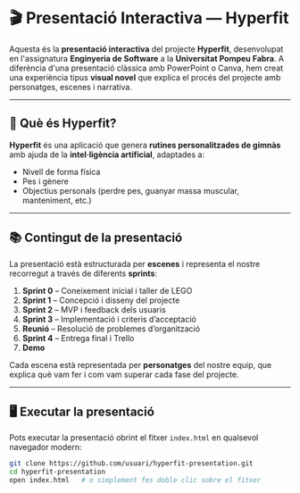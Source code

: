 # 🎬 Presentació Interactiva — Hyperfit

Aquesta és la **presentació interactiva** del projecte **Hyperfit**, desenvolupat en l'assignatura **Enginyeria de Software** a la **Universitat Pompeu Fabra**. A diferència d'una presentació clàssica amb PowerPoint o Canva, hem creat una experiència tipus **visual novel** que explica el procés del projecte amb personatges, escenes i narrativa.

---

## 🧠 Què és Hyperfit?

**Hyperfit** és una aplicació que genera **rutines personalitzades de gimnàs** amb ajuda de la **intel·ligència artificial**, adaptades a:

- Nivell de forma física
- Pes i gènere
- Objectius personals (perdre pes, guanyar massa muscular, manteniment, etc.)

---

## 📚 Contingut de la presentació

La presentació està estructurada per **escenes** i representa el nostre recorregut a través de diferents **sprints**:

1. **Sprint 0** – Coneixement inicial i taller de LEGO
2. **Sprint 1** – Concepció i disseny del projecte
3. **Sprint 2** – MVP i feedback dels usuaris
4. **Sprint 3** – Implementació i criteris d’acceptació
5. **Reunió** – Resolució de problemes d’organització
6. **Sprint 4** – Entrega final i Trello
7. **Demo**

Cada escena està representada per **personatges** del nostre equip, que explica què vam fer i com vam superar cada fase del projecte.

---

## 🖥️ Executar la presentació

Pots executar la presentació obrint el fitxer `index.html` en qualsevol navegador modern:

```bash
git clone https://github.com/usuari/hyperfit-presentation.git
cd hyperfit-presentation
open index.html   # o simplement fes doble clic sobre el fitxer
